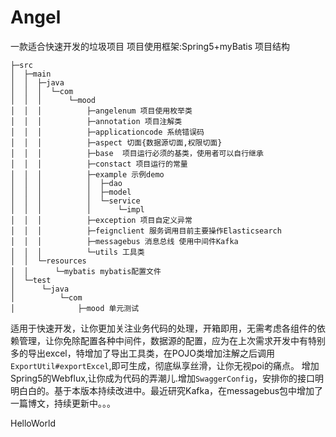 # Angel
一款适合快速开发的垃圾项目
项目使用框架:Spring5+myBatis
项目结构
```
├─src
│  ├─main
│  │  ├─java
│  │  │  └─com
│  │  │      └─mood
│  │  │          ├─angelenum 项目使用枚举类
│  │  │          ├─annotation 项目注解类
│  │  │          ├─applicationcode 系统错误码
│  │  │          ├─aspect 切面{数据源切面,权限切面}
│  │  │          ├─base  项目运行必须的基类，使用者可以自行继承
│  │  │          ├─constact 项目运行的常量
│  │  │          ├─example 示例demo
│  │  │          │  ├─dao
│  │  │          │  ├─model
│  │  │          │  └─service
│  │  │          │      └─impl
│  │  │          ├─exception 项目自定义异常
│  │  │          ├─feignclient 服务调用目前主要操作Elasticsearch
│  │  │          ├─messagebus 消息总线 使用中间件Kafka
│  │  │          └─utils 工具类
│  │  └─resources
│  │      └─mybatis mybatis配置文件
│  └─test
│      └─java
│          └─com
│              ├─mood 单元测试
```
适用于快速开发，让你更加关注业务代码的处理，开箱即用，无需考虑各组件的依赖管理，让你免除配置各种中间件，数据源的配置，应为在上次需求开发中有特别多的导出excel，特增加了导出工具类，在POJO类增加注解之后调用`ExportUtil#exportExcel`,即可生成，彻底纵享丝滑，让你无视poi的痛点。
增加Spring5的Webflux,让你成为代码的弄潮儿.增加`SwaggerConfig`，安排你的接口明明白白的。基于本版本持续改进中。最近研究Kafka，在messagebus包中增加了一篇博文，持续更新中。。。

HelloWorld